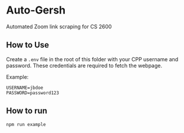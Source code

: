 # Auto-Gersh
Automated Zoom link scraping for CS 2600

## How to Use
Create a `.env` file in the root of this folder with your CPP username and
password. These credentials are required to fetch the webpage.

Example:
```
USERNAME=jbdoe
PASSWORD=password123
```

## How to run
```
npm run example
```

